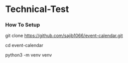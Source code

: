 # Technical-Test

### How To Setup

git clone https://github.com/sajib1066/event-calendar.git

cd event-calendar

python3 -m venv venv
